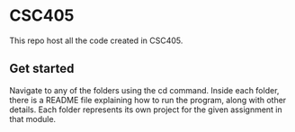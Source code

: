 # CSC405
This repo host all the code created in CSC405.

## Get started
Navigate to any of the folders using the cd command. Inside each folder, there is a README file explaining how to run the program, along with other details. Each folder represents its own project for the given assignment in that module.
